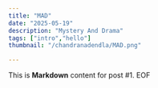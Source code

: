 ```yaml
---
title: "MAD"
date: "2025-05-19"
description: "Mystery And Drama"
tags: ["intro","hello"]
thumbnail: "/chandranadendla/MAD.png"

---
```


This is **Markdown** content for post #1.
EOF
